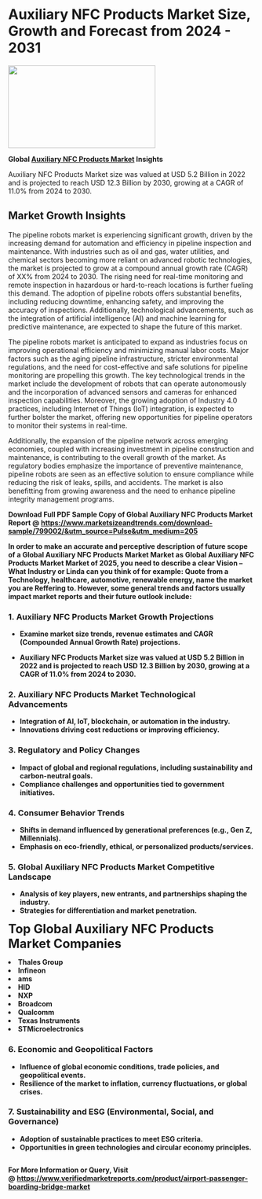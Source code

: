 <H1>Auxiliary NFC Products Market Size, Growth and Forecast from 2024 - 2031</H1><img class="aligncenter size-medium wp-image-584254" src="https://thirdeyenews.in/wp-content/uploads/2024/09/Global-Market-Research-300x168.jpeg" alt="" width="300" height="168" /><p><strong>Global&nbsp;<a href="https://www.marketsizeandtrends.com/download-sample/799002/&amp;utm_source=Pulse&amp;utm_medium=205">Auxiliary NFC Products Market</a> Insights</strong></p><p>Auxiliary NFC Products Market size was valued at USD 5.2 Billion in 2022 and is projected to reach USD 12.3 Billion by 2030, growing at a CAGR of 11.0% from 2024 to 2030.</p><p><h2>Market Growth Insights</h2> <p>The pipeline robots market is experiencing significant growth, driven by the increasing demand for automation and efficiency in pipeline inspection and maintenance. With industries such as oil and gas, water utilities, and chemical sectors becoming more reliant on advanced robotic technologies, the market is projected to grow at a compound annual growth rate (CAGR) of XX% from 2024 to 2030. The rising need for real-time monitoring and remote inspection in hazardous or hard-to-reach locations is further fueling this demand. The adoption of pipeline robots offers substantial benefits, including reducing downtime, enhancing safety, and improving the accuracy of inspections. Additionally, technological advancements, such as the integration of artificial intelligence (AI) and machine learning for predictive maintenance, are expected to shape the future of this market.</p> <p><strong></strong></p> <p>The pipeline robots market is anticipated to expand as industries focus on improving operational efficiency and minimizing manual labor costs. Major factors such as the aging pipeline infrastructure, stricter environmental regulations, and the need for cost-effective and safe solutions for pipeline monitoring are propelling this growth. The key technological trends in the market include the development of robots that can operate autonomously and the incorporation of advanced sensors and cameras for enhanced inspection capabilities. Moreover, the growing adoption of Industry 4.0 practices, including Internet of Things (IoT) integration, is expected to further bolster the market, offering new opportunities for pipeline operators to monitor their systems in real-time.</p> <p>Additionally, the expansion of the pipeline network across emerging economies, coupled with increasing investment in pipeline construction and maintenance, is contributing to the overall growth of the market. As regulatory bodies emphasize the importance of preventive maintenance, pipeline robots are seen as an effective solution to ensure compliance while reducing the risk of leaks, spills, and accidents. The market is also benefitting from growing awareness and the need to enhance pipeline integrity management programs.</p> <p><strong></p><p><span class=""><strong>Download Full PDF Sample Copy of Global Auxiliary NFC Products Market Report</strong> @ <a href="https://www.marketsizeandtrends.com/download-sample/799002/&amp;utm_source=Pulse&amp;utm_medium=205" target="_blank">https://www.marketsizeandtrends.com/download-sample/799002/&amp;utm_source=Pulse&amp;utm_medium=205</a></span></p><p>In order to make an accurate and perceptive description of future scope of a Global&nbsp;Auxiliary NFC Products Market Market as Global&nbsp;Auxiliary NFC Products Market Market of 2025, you need to describe a clear Vision &ndash; What Industry or Linda can you think of for example: Quote from a Technology, healthcare, automotive, renewable energy, name the market you are Reffering to. However, some general trends and factors usually impact market reports and their future outlook include:</p><h3>1.&nbsp;<strong>Auxiliary NFC Products Market Growth Projections</strong></h3><ul><li>Examine market size trends, revenue estimates and CAGR (Compounded Annual Growth Rate) projections.</li><li><p>Auxiliary NFC Products Market size was valued at USD 5.2 Billion in 2022 and is projected to reach USD 12.3 Billion by 2030, growing at a CAGR of 11.0% from 2024 to 2030.</p></li></ul><h3>2.&nbsp;<strong>Auxiliary NFC Products Market Technological Advancements</strong></h3><ul><li>Integration of AI, IoT, blockchain, or automation in the industry.</li><li>Innovations driving cost reductions or improving efficiency.</li></ul><h3>3.&nbsp;<strong>Regulatory and Policy Changes</strong></h3><ul><li>Impact of global and regional regulations, including sustainability and carbon-neutral goals.</li><li>Compliance challenges and opportunities tied to government initiatives.</li></ul><h3>4.&nbsp;<strong>Consumer Behavior Trends</strong></h3><ul><li>Shifts in demand influenced by generational preferences (e.g., Gen Z, Millennials).</li><li>Emphasis on eco-friendly, ethical, or personalized products/services.</li></ul><h3>5.&nbsp;<strong>Global Auxiliary NFC Products Market Competitive Landscape</strong></h3><ul><li>Analysis of key players, new entrants, and partnerships shaping the industry.</li><li>Strategies for differentiation and market penetration.</li></ul><p data-pm-slice="1 1 []"><span style="color: inherit; font-family: inherit; font-size: 25px;">Top Global Auxiliary NFC Products Market Companies</span></p><div class="" data-test-id=""><p><li>Thales Group</li><li> Infineon</li><li> ams</li><li> HID</li><li> NXP</li><li> Broadcom</li><li> Qualcomm</li><li> Texas Instruments</li><li> STMicroelectronics</li></p></div><h3>6.&nbsp;<strong>Economic and Geopolitical Factors</strong></h3><ul><li>Influence of global economic conditions, trade policies, and geopolitical events.</li><li>Resilience of the market to inflation, currency fluctuations, or global crises.</li></ul><h3>7.&nbsp;<strong>Sustainability and ESG (Environmental, Social, and Governance)</strong></h3><ul><li>Adoption of sustainable practices to meet ESG criteria.</li><li>Opportunities in green technologies and circular economy principles.</li></ul><h2><strong style="font-size: 14px;">For More Information or Query, Visit @&nbsp;</strong><a style="background-color: #ffffff; font-size: 14px;" href="https://www.marketsizeandtrends.com/report/auxiliary-nfc-products-market/" target="_blank">https://www.verifiedmarketreports.com/product/airport-passenger-boarding-bridge-market</a></h2>
